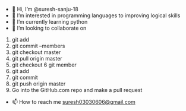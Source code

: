 - 👋 Hi, I’m @suresh-sanju-18
- 👀 I’m interested in programming languages to improving logical skills
- 🌱 I’m currently learning python
- 💞️ I’m looking to collaborate on
1. git add
2. git commit –members
3. git checkout master 
4. git pull origin master 
5. git checkout 
6  git member
7. git add
8. git commit
9. git push origin master
10.  Go into the GitHub.com repo and make a pull request
- 📫 How to reach me suresh03030606@gmail.com

<!---
suresh-sanju-18/suresh-sanju-18 is a ✨ special ✨ repository because its `README.md` (this file) appears on your GitHub profile.
You can click the Preview link to take a look at your changes.
--->
